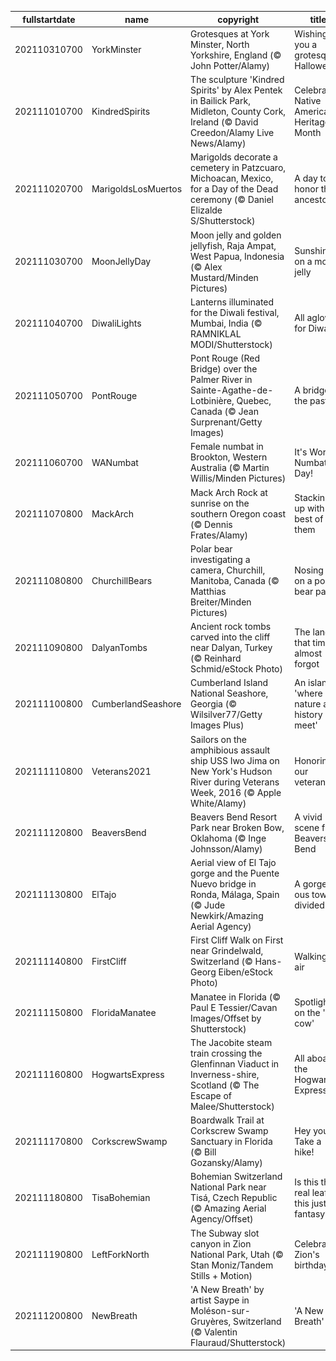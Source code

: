 |fullstartdate|name|copyright|title|image|
|--|--|--|--|--|
202110310700|YorkMinster|Grotesques at York Minster, North Yorkshire, England (© John Potter/Alamy)|Wishing you a grotesque Halloween|![](/en-US/2021/11/202110310700YorkMinster.jpg)|
202111010700|KindredSpirits|The sculpture 'Kindred Spirits' by Alex Pentek in Bailick Park, Midleton, County Cork, Ireland (© David Creedon/Alamy Live News/Alamy)|Celebrating Native American Heritage Month|![](/en-US/2021/11/202111010700KindredSpirits.jpg)|
202111020700|MarigoldsLosMuertos|Marigolds decorate a cemetery in Patzcuaro, Michoacan, Mexico, for a Day of the Dead ceremony (© Daniel Elizalde S/Shutterstock)|A day to honor the ancestors|![](/en-US/2021/11/202111020700MarigoldsLosMuertos.jpg)|
202111030700|MoonJellyDay|Moon jelly and golden jellyfish, Raja Ampat, West Papua, Indonesia (© Alex Mustard/Minden Pictures)|Sunshine on a moon jelly|![](/en-US/2021/11/202111030700MoonJellyDay.jpg)|
202111040700|DiwaliLights|Lanterns illuminated for the Diwali festival, Mumbai, India (© RAMNIKLAL MODI/Shutterstock)|All aglow for Diwali|![](/en-US/2021/11/202111040700DiwaliLights.jpg)|
202111050700|PontRouge|Pont Rouge (Red Bridge) over the Palmer River in Sainte-Agathe-de-Lotbinière, Quebec, Canada (© Jean Surprenant/Getty Images)|A bridge to the past|![](/en-US/2021/11/202111050700PontRouge.jpg)|
202111060700|WANumbat|Female numbat in Brookton, Western Australia (© Martin Willis/Minden Pictures)|It's World Numbat Day!|![](/en-US/2021/11/202111060700WANumbat.jpg)|
202111070800|MackArch|Mack Arch Rock at sunrise on the southern Oregon coast (© Dennis Frates/Alamy)|Stacking up with the best of them|![](/en-US/2021/11/202111070800MackArch.jpg)|
202111080800|ChurchillBears|Polar bear investigating a camera, Churchill, Manitoba, Canada (© Matthias Breiter/Minden Pictures)|Nosing in on a polar bear pair|![](/en-US/2021/11/202111080800ChurchillBears.jpg)|
202111090800|DalyanTombs|Ancient rock tombs carved into the cliff near Dalyan, Turkey (© Reinhard Schmid/eStock Photo)|The land that time almost forgot|![](/en-US/2021/11/202111090800DalyanTombs.jpg)|
202111100800|CumberlandSeashore|Cumberland Island National Seashore, Georgia (© Wilsilver77/Getty Images Plus)|An island 'where nature and history meet'|![](/en-US/2021/11/202111100800CumberlandSeashore.jpg)|
202111110800|Veterans2021|Sailors on the amphibious assault ship USS Iwo Jima on New York's Hudson River during Veterans Week, 2016 (© Apple White/Alamy)|Honoring our veterans|![](/en-US/2021/11/202111110800Veterans2021.jpg)|
202111120800|BeaversBend|Beavers Bend Resort Park near Broken Bow, Oklahoma (© Inge Johnsson/Alamy)|A vivid scene from Beavers Bend|![](/en-US/2021/11/202111120800BeaversBend.jpg)|
202111130800|ElTajo|Aerial view of El Tajo gorge and the Puente Nuevo bridge in Ronda, Málaga, Spain (© Jude Newkirk/Amazing Aerial Agency)|A gorge-ous town divided|![](/en-US/2021/11/202111130800ElTajo.jpg)|
202111140800|FirstCliff|First Cliff Walk on First near Grindelwald, Switzerland (© Hans-Georg Eiben/eStock Photo)|Walking on air|![](/en-US/2021/11/202111140800FirstCliff.jpg)|
202111150800|FloridaManatee|Manatee in Florida (© Paul E Tessier/Cavan Images/Offset by Shutterstock)|Spotlight on the 'sea cow'|![](/en-US/2021/11/202111150800FloridaManatee.jpg)|
202111160800|HogwartsExpress|The Jacobite steam train crossing the Glenfinnan Viaduct in Inverness-shire, Scotland (© The Escape of Malee/Shutterstock)|All aboard the Hogwarts Express|![](/en-US/2021/11/202111160800HogwartsExpress.jpg)|
202111170800|CorkscrewSwamp|Boardwalk Trail at Corkscrew Swamp Sanctuary in Florida (© Bill Gozansky/Alamy)|Hey you: Take a hike!|![](/en-US/2021/11/202111170800CorkscrewSwamp.jpg)|
202111180800|TisaBohemian|Bohemian Switzerland National Park near Tisá, Czech Republic (© Amazing Aerial Agency/Offset)|Is this the real leaf? Is this just fantasy?|![](/en-US/2021/11/202111180800TisaBohemian.jpg)|
202111190800|LeftForkNorth|The Subway slot canyon in Zion National Park, Utah (© Stan Moniz/Tandem Stills + Motion)|Celebrating Zion's birthday|![](/en-US/2021/11/202111190800LeftForkNorth.jpg)|
202111200800|NewBreath|'A New Breath' by artist Saype in Moléson-sur-Gruyères, Switzerland (© Valentin Flauraud/Shutterstock)|'A New Breath'|![](/en-US/2021/11/202111200800NewBreath.jpg)|
